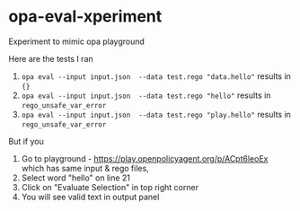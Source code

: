 # opa-eval-xperiment
Experiment to mimic opa playground

Here are the tests I ran

1. `opa eval --input input.json  --data test.rego "data.hello"`  results in `{}`
2. `opa eval --input input.json  --data test.rego "hello"` results in `rego_unsafe_var_error`
3. `opa eval --input input.json  --data test.rego "play.hello"` results in `rego_unsafe_var_error`

But if you 

1. Go to playground - https://play.openpolicyagent.org/p/ACpt6leoEx which has same input & rego files, 
2. Select word "hello" on line 21
3. Click on "Evaluate Selection" in top right corner
4. You will see valid text in output panel
